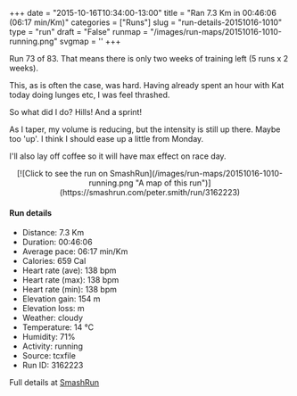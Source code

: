 +++
date = "2015-10-16T10:34:00-13:00"
title = "Ran 7.3 Km in 00:46:06 (06:17 min/Km)"
categories = ["Runs"]
slug = "run-details-20151016-1010"
type = "run"
draft = "False"
runmap = "/images/run-maps/20151016-1010-running.png"
svgmap = '<polyline points="54 0, 55 7, 59 10, 60 16, 65 24, 61 25, 58 27, 55 35, 53 36, 55 42, 54 46, 48 63, 44 68, 44 73, 40 75, 29 79, 34 80, 36 81, 35 86, 34 89, 36 95, 35 97, 34 98, 28 100, 26 99, 23 96, 23 94, 27 92, 29 89, 28 87, 30 80, 29 78, 44 73, 45 67, 49 62, 55 43, 56 43, 65 45, 69 41, 73 39, 74 37, 76 34, 76 31, 73 26, 69 26, 66 24, 60 16, 61 10, 60 9, 56 8, 56 8">'
+++

Run 73 of 83. That means there is only two weeks of training left (5 runs x 2 weeks). 

This, as is often the case, was hard.  Having already spent an hour with Kat today doing lunges etc, I was feel thrashed.  

So what did I do? Hills!  And a sprint! 

As I taper, my volume is reducing, but the intensity is still up there. Maybe too 'up'. I think I should ease up a little from Monday. 

I'll also lay off coffee so it will have max effect on race day. 



<!--more-->

<center>
[![Click to see the run on SmashRun](/images/run-maps/20151016-1010-running.png "A map of this run")](https://smashrun.com/peter.smith/run/3162223)
</center>

#### Run details

* Distance: 7.3 Km
* Duration: 00:46:06
* Average pace: 06:17 min/Km
* Calories: 659 Cal
* Heart rate (ave): 138 bpm
* Heart rate (max): 138 bpm
* Heart rate (min): 138 bpm
* Elevation gain: 154 m
* Elevation loss:  m
* Weather: cloudy
* Temperature: 14 &deg;C
* Humidity: 71%
* Activity: running
* Source: tcxfile
* Run ID: 3162223

Full details at [SmashRun](https://smashrun.com/peter.smith/run/3162223)